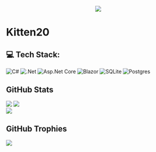<p align="center">
  <img src="https://github.com/kitten20/kitten20/blob/main/Untitled1%20(2).gif?raw=true">
</p>

# Kitten20

## 💻 Tech Stack:
![C#](https://img.shields.io/badge/c%23-%23239120.svg?style=for-the-badge&logo=c-sharp&logoColor=white) 
![.Net](https://img.shields.io/badge/.NET-5C2D91?style=for-the-badge&logo=.net&logoColor=white) 
![Asp.Net Core](https://img.shields.io/badge/Asp.Net%20Core-5C2D91?style=for-the-badge&logo=.net&logoColor=white) 
![Blazor](https://img.shields.io/badge/Blazor-5C2D91?style=for-the-badge&logo=blazor&logoColor=white) 
![SQLite](https://img.shields.io/badge/sqlite-%2307405e.svg?style=for-the-badge&logo=sqlite&logoColor=white) 
![Postgres](https://img.shields.io/badge/postgres-%23316192.svg?style=for-the-badge&logo=postgresql&logoColor=white)

## GitHub Stats
![](https://github-readme-stats.vercel.app/api?username=kitten20&theme=cobalt&hide_border=true&include_all_commits=true&count_private=true)
![](https://github-readme-streak-stats.herokuapp.com/?user=kitten20&theme=cobalt&hide_border=true)<br/>
![](https://github-readme-stats.vercel.app/api/top-langs/?username=kitten20&theme=cobalt&hide_border=true&include_all_commits=true&count_private=true&layout=compact)

##  GitHub Trophies
![](https://github-profile-trophy.vercel.app/?username=kitten20&theme=tokyonight&no-frame=true&no-bg=true&margin-w=4)
